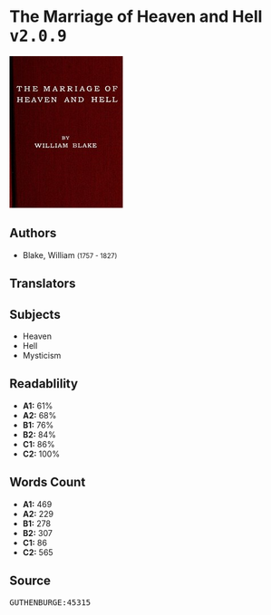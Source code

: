 # The Marriage of Heaven and Hell <kbd>v2.0.9</kbd>

![](./cover.medium.jpg "")

## Authors


 - Blake, William <small>(1757 - 1827)</small>

## Translators



## Subjects


 - Heaven
 - Hell
 - Mysticism

## Readablility


 - **A1:** 61%
 - **A2:** 68%
 - **B1:** 76%
 - **B2:** 84%
 - **C1:** 86%
 - **C2:** 100%

## Words Count


 - **A1:** 469
 - **A2:** 229
 - **B1:** 278
 - **B2:** 307
 - **C1:** 86
 - **C2:** 565

## Source


<kbd>GUTHENBURGE:45315</kbd>
